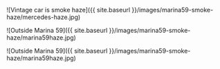 ![Vintage car is smoke haze]({{ site.baseurl }}/images/marina59-smoke-haze/mercedes-haze.jpg)


![Outside Marina 59]({{ site.baseurl }}/images/marina59-smoke-haze/marina59haze.jpg)






![Outside Marina 59]({{ site.baseurl }}/images/marina59-smoke-haze/marina59haze.jpg)


